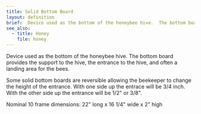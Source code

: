 ```yaml
---
title: Solid Bottom Board
layout: definition
brief:  Device used as the bottom of the honeybee hive.  The bottom board provides the support to the hive, the entrance to the hive, and often a landing area for the bees.
see_also:
  - title: Honey
    file: honey
---
```

Device used as the bottom of the honeybee hive.  The bottom board provides the support to the hive, the entrance to the hive, and often a landing area for the bees.

Some solid bottom boards are reversible allowing the beekeeper to change the height of the entrance.  With one side up the entrace will be 3/4 inch.  With the other side up the entrance will be 1/2" or 3/8".

Nominal 10 frame dimensions: 22" long x 16 1/4" wide x 2" high